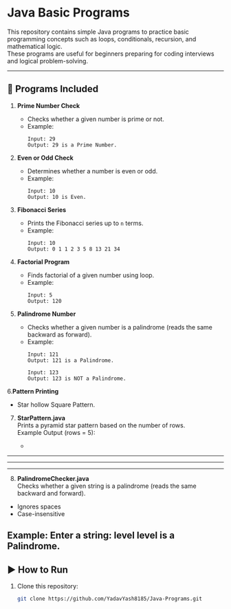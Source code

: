 # Java Basic Programs

This repository contains simple Java programs to practice basic programming concepts such as loops, conditionals, recursion, and mathematical logic.  
These programs are useful for beginners preparing for coding interviews and logical problem-solving.

---

## 📌 Programs Included

1. **Prime Number Check**
   - Checks whether a given number is prime or not.
   - Example:
     ```
     Input: 29
     Output: 29 is a Prime Number.
     ```

2. **Even or Odd Check**
   - Determines whether a number is even or odd.
   - Example:
     ```
     Input: 10
     Output: 10 is Even.
     ```

3. **Fibonacci Series**
   - Prints the Fibonacci series up to `n` terms.
   - Example:
     ```
     Input: 10
     Output: 0 1 1 2 3 5 8 13 21 34
     ```

4. **Factorial Program**
   - Finds factorial of a given number using loop.
   - Example:
     ```
     Input: 5
     Output: 120
     ```
     
5. **Palindrome Number**
   - Checks whether a given number is a palindrome (reads the same backward as forward).
   - Example:
     ```
     Input: 121
     Output: 121 is a Palindrome.

     Input: 123
     Output: 123 is NOT a Palindrome.
6.**Pattern Printing**
   - Star hollow Square Pattern.



7. **StarPattern.java**  
   Prints a pyramid star pattern based on the number of rows.  
   Example Output (rows = 5):  

   *
  ***
 *****
*******

8. **PalindromeChecker.java**  
Checks whether a given string is a palindrome (reads the same backward and forward).  
- Ignores spaces  
- Case-insensitive  

Example:
Enter a string: level
level is a Palindrome.
---

## ▶️ How to Run

1. Clone this repository:
   ```bash
   git clone https://github.com/YadavYash8185/Java-Programs.git
